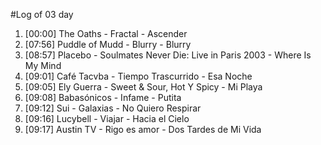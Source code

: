 #Log of 03 day

1. [00:00] The Oaths - Fractal - Ascender
1. [07:56] Puddle of Mudd - Blurry - Blurry
1. [08:57] Placebo - Soulmates Never Die: Live in Paris 2003 - Where Is My Mind
1. [09:01] Café Tacvba - Tiempo Trascurrido - Esa Noche
1. [09:05] Ely Guerra - Sweet & Sour, Hot Y Spicy - Mi Playa
1. [09:08] Babasónicos - Infame - Putita
1. [09:12] Sui - Galaxias - No Quiero Respirar
1. [09:16] Lucybell - Viajar - Hacia el Cielo
1. [09:17] Austin TV - Rigo es amor - Dos Tardes de Mi Vida

